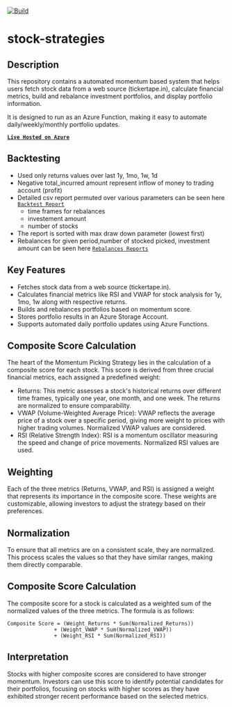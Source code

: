 [![Build](https://github.com/P0W/stock-strategies/actions/workflows/node.js.yml/badge.svg?branch=main)](https://github.com/P0W/stock-strategies/actions/workflows/node.js.yml)

# stock-strategies 

Description
-------------
This repository contains a automated momentum based system that helps users fetch stock data from a web source (tickertape.in), 
calculate financial metrics, build and rebalance investment portfolios, and display portfolio information. 

It is designed to run as an Azure Function, making it easy to automate daily/weekly/monthly portfolio updates.

[**`Live Hosted on Azure`**](https://172.174.157.91/show)

Backtesting
------------
* Used only returns values over last 1y, 1mo, 1w, 1d
* Negative total_incurred amount represent inflow of money to trading account (profit)
* Detailed csv report permuted over various parameters can be seen here [``Backtest Report``](https://github.com/P0W/stock-strategies/blob/main/backtest/output.csv)
  - time frames for rebalances
  - investement amount
  - number of stocks
* The report is sorted with max draw down parameter (lowest first)
* Rebalances for given period,number of stocked picked, investment amount can be seen here [``Rebalances Reports``](https://github.com/P0W/stock-strategies/blob/main/backtest/temp)

Key Features
-------------
* Fetches stock data from a web source (tickertape.in).
* Calculates financial metrics like RSI and VWAP for stock analysis for 1y, 1mo, 1w along with respective returns.
* Builds and rebalances portfolios based on momentum score.
* Stores portfolio results in an Azure Storage Account.
* Supports automated daily portfolio updates using Azure Functions.


Composite Score Calculation
----------------------------
The heart of the Momentum Picking Strategy lies in the calculation of a composite score for each stock. This score is derived from three crucial financial metrics, each assigned a predefined weight:

* Returns: This metric assesses a stock's historical returns over different time frames, typically one year, one month, and one week. The returns are normalized to ensure comparability.
* VWAP (Volume-Weighted Average Price): VWAP reflects the average price of a stock over a specific period, giving more weight to prices with higher trading volumes. Normalized VWAP values are considered.
* RSI (Relative Strength Index): RSI is a momentum oscillator measuring the speed and change of price movements. Normalized RSI values are used.

Weighting
---------
Each of the three metrics (Returns, VWAP, and RSI) is assigned a weight that represents its importance in the composite score. These weights are customizable, allowing investors to adjust the strategy based on their preferences.

Normalization
--------------
To ensure that all metrics are on a consistent scale, they are normalized. This process scales the values so that they have similar ranges, making them directly comparable.

Composite Score Calculation
----------------------------
The composite score for a stock is calculated as a weighted sum of the normalized values of the three metrics. The formula is as follows:
```
Composite Score = (Weight_Returns * Sum(Normalized_Returns))
               + (Weight_VWAP * Sum(Normalized_VWAP))
               + (Weight_RSI * Sum(Normalized_RSI))
```

Interpretation
--------------
Stocks with higher composite scores are considered to have stronger momentum. Investors can use this score to identify potential candidates for their portfolios, focusing on stocks with higher scores as they have exhibited stronger recent performance based on the selected metrics.

